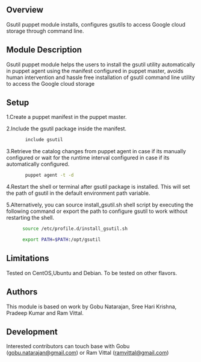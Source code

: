 ## Overview

 Gsutil puppet module installs, configures gsutils to access Google cloud storage through command line.

## Module Description

 Gsutil puppet module helps the users to install the gsutil utility automatically in puppet agent using the manifest configured in puppet master, avoids human intervention and hassle free installation of gsutil command line utility to access the Google cloud storage

## Setup

1.Create a puppet manifest in the puppet master.

2.Include the gsutil package inside the manifest.
 
  ```sh
         include gsutil
  ```

3.Retrieve the catalog changes from puppet agent in case if its manually configured or wait for the runtime interval configured in case if its automatically configured.
  ```sh
         puppet agent -t -d
  ```
4.Restart the shell or terminal after gsutil package is installed. This will set the path of gsutil in the default environment path variable.

5.Alternatively, you can source install_gsutil.sh shell script by executing the following command or export the path to configure gsutil to work without restarting the shell.

  ```sh
        source /etc/profile.d/install_gsutil.sh
  ```

  ```sh
        export PATH=$PATH:/opt/gsutil
  ```

## Limitations
Tested on CentOS,Ubuntu and Debian. To be tested on other flavors.

## Authors
This module is based on work by Gobu Natarajan, Sree Hari Krishna, Pradeep Kumar and Ram Vittal.

## Development
Interested contributors can touch base with Gobu (gobu.natarajan@gmail.com) or Ram Vittal (ramvittal@gmail.com)
